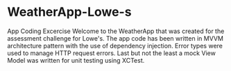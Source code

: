 # WeatherApp-Lowe-s
App Coding Excercise
Welcome to the WeatherApp that was created for the assessment challenge for Lowe's. The app code has been written in MVVM architecture pattern 
with the use of dependency injection. Error types were used to manage HTTP request errors. Last but not the least a mock View Model was written for unit testing using XCTest.

